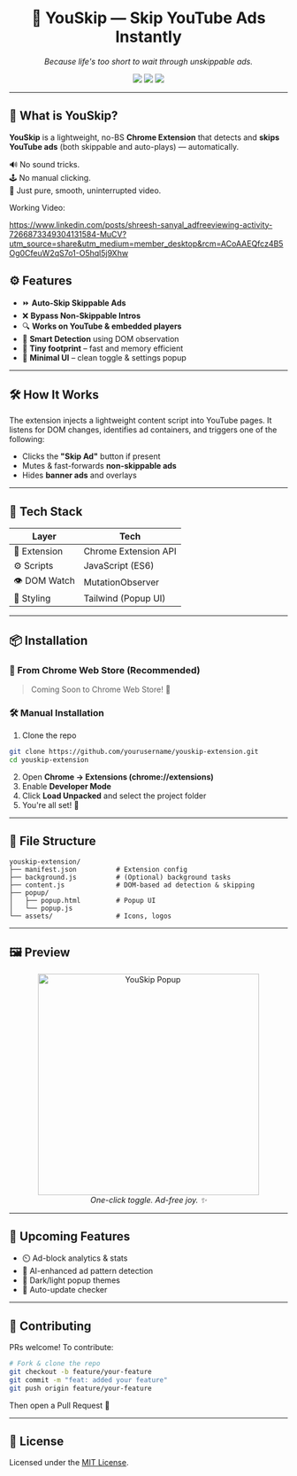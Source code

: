 
<h1 align="center">🚫 YouSkip — Skip YouTube Ads Instantly</h1>

<p align="center">
  <em>Because life's too short to wait through unskippable ads.</em>
</p>




<p align="center">
  <img src="https://img.shields.io/chrome-web-store/v/your-extension-id?label=Chrome%20Web%20Store&color=blue&style=for-the-badge">
  <img src="https://img.shields.io/badge/Built%20With-JavaScript%20%7C%20Chrome%20API-yellow?style=for-the-badge">
  <img src="https://img.shields.io/badge/UX-Ad%20free%20experience-success?style=for-the-badge">
</p>

---



## 🎯 What is YouSkip?

**YouSkip** is a lightweight, no-BS **Chrome Extension** that detects and **skips YouTube ads** (both skippable and auto-plays) — automatically.

🔊 No sound tricks.  
🕹️ No manual clicking.  
💨 Just pure, smooth, uninterrupted video.


Working Video:

https://www.linkedin.com/posts/shreesh-sanyal_adfreeviewing-activity-7266873349304131584-MuCV?utm_source=share&utm_medium=member_desktop&rcm=ACoAAEQfcz4B5Og0CfeuW2qS7o1-O5hql5j9Xhw




## ⚙️ Features

- ⏩ **Auto-Skip Skippable Ads**
- ❌ **Bypass Non-Skippable Intros**
- 🔍 **Works on YouTube & embedded players**
- 🧠 **Smart Detection** using DOM observation
- 💾 **Tiny footprint** – fast and memory efficient
- 🎨 **Minimal UI** – clean toggle & settings popup

---

## 🛠️ How It Works

The extension injects a lightweight content script into YouTube pages. It listens for DOM changes, identifies ad containers, and triggers one of the following:

- Clicks the **"Skip Ad"** button if present
- Mutes & fast-forwards **non-skippable ads**
- Hides **banner ads** and overlays

---

## 🧪 Tech Stack

| Layer        | Tech                |
|--------------|---------------------|
| 🔌 Extension | Chrome Extension API |
| ⚙️ Scripts    | JavaScript (ES6)     |
| 👁️ DOM Watch | MutationObserver     |
| 💄 Styling   | Tailwind (Popup UI)  |

---

## 📦 Installation

### 🧩 From Chrome Web Store (Recommended)

> Coming Soon to Chrome Web Store! 🔗

### 🛠️ Manual Installation

1. Clone the repo

```bash
git clone https://github.com/yourusername/youskip-extension.git
cd youskip-extension
````

2. Open **Chrome → Extensions (chrome://extensions)**
3. Enable **Developer Mode**
4. Click **Load Unpacked** and select the project folder
5. You're all set! 🎉

---

## 📂 File Structure

```
youskip-extension/
├── manifest.json          # Extension config
├── background.js          # (Optional) background tasks
├── content.js             # DOM-based ad detection & skipping
├── popup/
│   ├── popup.html         # Popup UI
│   └── popup.js
└── assets/                # Icons, logos
```

---

## 🖼 Preview

<p align="center">
  <img src="https://your-image-link.com/popup-preview.png" width="400" alt="YouSkip Popup" />
  <br/>
  <em>One-click toggle. Ad-free joy. ✨</em>
</p>

---

## 🧩 Upcoming Features

* ⏲️ Ad-block analytics & stats
* 🧠 AI-enhanced ad pattern detection
* 🌙 Dark/light popup themes
* 🔄 Auto-update checker

---

## 🤝 Contributing

PRs welcome! To contribute:

```bash
# Fork & clone the repo
git checkout -b feature/your-feature
git commit -m "feat: added your feature"
git push origin feature/your-feature
```

Then open a Pull Request 🙌

---

## 📜 License

Licensed under the [MIT License](LICENSE).
